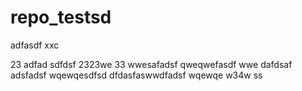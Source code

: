 # repo_testsd
adfasdf
xxc

23
adfad
sdfdsf
2323we
33
wwesafadsf
qweqwefasdf
wwe
dafdsaf
adsfadsf
wqewqesdfsd
dfdasfaswwdfadsf
wqewqe
w34w
ss
